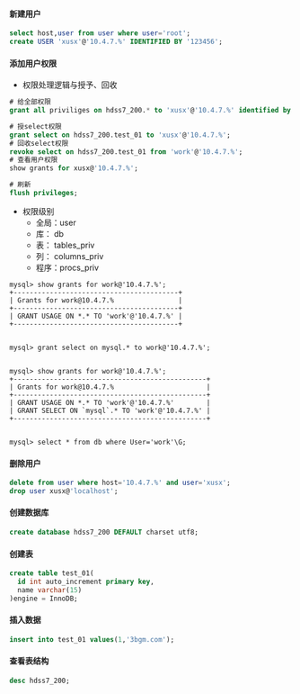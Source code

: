 #### 新建用户
``` sql
select host,user from user where user='root';
create USER 'xusx'@'10.4.7.%' IDENTIFIED BY '123456';
```

#### 添加用户权限
- 权限处理逻辑与授予、回收
``` sql
# 给全部权限
grant all priviliges on hdss7_200.* to 'xusx'@'10.4.7.%' identified by '123456';

# 授select权限
grant select on hdss7_200.test_01 to 'xusx'@'10.4.7.%';
# 回收select权限
revoke select on hdss7_200.test_01 from 'work'@'10.4.7.%';
# 查看用户权限
show grants for xusx@'10.4.7.%';

# 刷新
flush privileges;
```
- 权限级别
  - 全局：user
  - 库： db
  - 表： tables_priv
  - 列： columns_priv
  - 程序：procs_priv
``` shell
mysql> show grants for work@'10.4.7.%';
+-----------------------------------------+
| Grants for work@10.4.7.%                |
+-----------------------------------------+
| GRANT USAGE ON *.* TO 'work'@'10.4.7.%' |
+-----------------------------------------+


mysql> grant select on mysql.* to work@'10.4.7.%';


mysql> show grants for work@'10.4.7.%';
+------------------------------------------------+
| Grants for work@10.4.7.%                       |
+------------------------------------------------+
| GRANT USAGE ON *.* TO 'work'@'10.4.7.%'        |
| GRANT SELECT ON `mysql`.* TO 'work'@'10.4.7.%' |
+------------------------------------------------+


mysql> select * from db where User='work'\G;
```

#### 删除用户
``` sql
delete from user where host='10.4.7.%' and user='xusx';
drop user xusx@'localhost';
```


#### 创建数据库
``` sql
create database hdss7_200 DEFAULT charset utf8;
```

#### 创建表
``` sql
create table test_01(
  id int auto_increment primary key, 
  name varchar(15)
)engine = InnoDB;
```

#### 插入数据
``` sql
insert into test_01 values(1,'3bgm.com');
```

#### 查看表结构
``` sql
desc hdss7_200;
``` 
